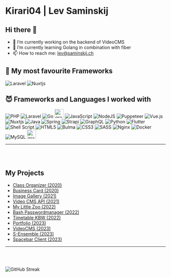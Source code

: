 # Kirari04 | Lev Saminskij
## Hi there 👋

- 🔭 I’m currently working on the backend of VideoCMS
- 🌱 I’m currently learning Golang in combination with fiber
- 📫 How to reach me: lev@saminskij.ch


## 👻 My most favourite Frameworks
![Laravel](https://img.shields.io/badge/laravel-%23FF2D20.svg?style=for-the-badge&logo=laravel&logoColor=white)
![Nuxtjs](https://img.shields.io/badge/Nuxt-002E3B?style=for-the-badge&logo=nuxtdotjs&logoColor=#00DC82)

## 😈 Frameworks and Languages I worked with

![PHP](https://img.shields.io/badge/php-%23777BB4.svg?style=for-the-badge&logo=php&logoColor=white)
![Laravel](https://img.shields.io/badge/laravel-%23FF2D20.svg?style=for-the-badge&logo=laravel&logoColor=white)
![Go](https://img.shields.io/badge/go-%2300ADD8.svg?style=for-the-badge&logo=go&logoColor=white)
<img alt="grafik" height="28" src="https://user-images.githubusercontent.com/103888491/223108157-ab1f8ba4-6a1c-4384-85ac-03879eeda834.png" />
![JavaScript](https://img.shields.io/badge/javascript-%23323330.svg?style=for-the-badge&logo=javascript&logoColor=%23F7DF1E)
![NodeJS](https://img.shields.io/badge/node.js-6DA55F?style=for-the-badge&logo=node.js&logoColor=white)
![Puppeteer](https://img.shields.io/badge/Puppeteer-4fcca6?style=for-the-badge&logo=puppeteer&logoColor=white)
![Vue.js](https://img.shields.io/badge/vuejs-%2335495e.svg?style=for-the-badge&logo=vuedotjs&logoColor=%234FC08D)
![Nuxtjs](https://img.shields.io/badge/Nuxt-002E3B?style=for-the-badge&logo=nuxtdotjs&logoColor=#00DC82)
![Java](https://img.shields.io/badge/java-%23ED8B00.svg?style=for-the-badge&logo=java&logoColor=white)
![Spring](https://img.shields.io/badge/spring-%236DB33F.svg?style=for-the-badge&logo=spring&logoColor=white)
![Strapi](https://img.shields.io/badge/strapi-%232E7EEA.svg?style=for-the-badge&logo=strapi&logoColor=white)
![GraphQL](https://img.shields.io/badge/-GraphQL-E10098?style=for-the-badge&logo=graphql&logoColor=white)
![Python](https://img.shields.io/badge/python-3670A0?style=for-the-badge&logo=python&logoColor=ffdd54)
![Flutter](https://img.shields.io/badge/Flutter-%2302569B.svg?style=for-the-badge&logo=Flutter&logoColor=white)
![Shell Script](https://img.shields.io/badge/shell_script-%23121011.svg?style=for-the-badge&logo=gnu-bash&logoColor=white)
![HTML5](https://img.shields.io/badge/html5-%23E34F26.svg?style=for-the-badge&logo=html5&logoColor=white)
![Bulma](https://img.shields.io/badge/bulma-00D0B1?style=for-the-badge&logo=bulma&logoColor=white)
![CSS3](https://img.shields.io/badge/css3-%231572B6.svg?style=for-the-badge&logo=css3&logoColor=white)
![SASS](https://img.shields.io/badge/SASS-hotpink.svg?style=for-the-badge&logo=SASS&logoColor=white)
![Nginx](https://img.shields.io/badge/nginx-%23009639.svg?style=for-the-badge&logo=nginx&logoColor=white)
![Docker](https://img.shields.io/badge/docker-%230db7ed.svg?style=for-the-badge&logo=docker&logoColor=white)
![MySQL](https://img.shields.io/badge/mysql-%2300f.svg?style=for-the-badge&logo=mysql&logoColor=white)
<img alt="grafik" height="28" src="https://user-images.githubusercontent.com/103888491/206697162-9d178ff2-0996-446d-a715-4d93c92b5786.png" />
<hr><br><br>

## My Projects

-   [Class Organizer (2020)](PROJECTS.md#class-organizer-2020)
-   [Business Card (2020)](PROJECTS.md#business-card-2020)
-   [Image Gallery (2021)](PROJECTS.md#image-gallery-2021)
-   [Video CMS API (2021)](PROJECTS.md#video-cms-api-2021)
-   [My Little Zoo (2022)](PROJECTS.md#my-little-zoo-2022)
-   [Bash Passwordmanager (2022)](PROJECTS.md#bash-passwordmanager-2022)
-   [Timetable KBW (2022)](PROJECTS.md#timetable-kbw-2022)
-   [Portfolio (2023)](PROJECTS.md#portfolio-2023-)
-   [VideoCMS (2023)](PROJECTS.md#videocms-2023-)
-   [S-Ensemble (2023)](PROJECTS.md#s-ensemble-2023)
-   [Spacebar Client (2023)](PROJECTS.md#spacebar-client-2023)
<hr><br><br>

![GitHub Streak](https://streak-stats.demolab.com/?user=Kirari04&theme=radical)
